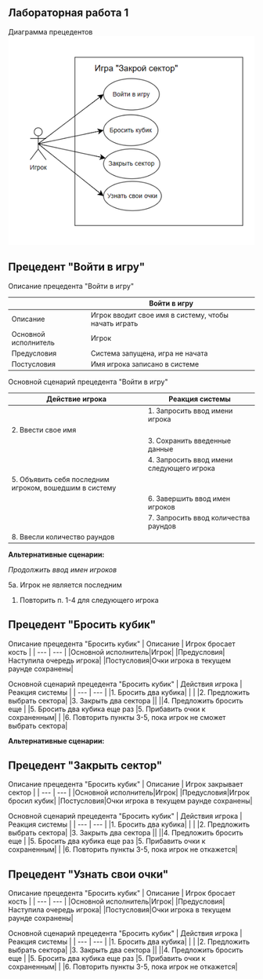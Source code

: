 ## Лабораторная работа 1 
Диаграмма прецедентов 
![Диаграмма прецедентов](images/%D0%B4%D0%B8%D0%B0%D0%B3%D1%80%D0%B0%D0%BC%D0%BC%D0%B0%20%D0%BF%D1%80%D0%B5%D1%86%D0%B5%D0%B4%D0%B5%D0%BD%D1%82%D0%BE%D0%B2.png)
## Прецедент "Войти в игру"

Описание прецедента "Войти в игру"

| | Войти в игру |
|---|---|
| Описание | Игрок вводит свое имя в систему, чтобы начать играть |
| Основной исполнитель | Игрок |
| Предусловия | Система запущена, игра не начата |
| Постусловия | Имя игрока записано в системе |

Основной сценарий прецедента "Войти в игру"

| Действие игрока | Реакция системы |
| --- | --- |
| | 1. Запросить ввод имени игрока |
| 2. Ввести свое имя | |
| | 3. Сохранить введенные данные |
| | 4. Запросить ввод имени следующего игрока |
| 5. Объявить себя последним игроком, вошедшим в систему | |
| | 6. Завершить ввод имен игроков |
| | 7. Запросить ввод количества раундов |
|8. Ввесли количество раундов | |

**Альтернативные сценарии:**

*Продолжить ввод имен игроков*

5а. Игрок не является последним
  1. Повторить п. 1-4 для следующего игрока

## Прецедент "Бросить кубик"
Описание прецедента "Бросить кубик"
| Описание | Игрок бросает кость |
| --- | --- |
|Основной исполнитель|Игрок|
|Предусловия|Наступила очередь игрока|
|Постусловия|Очки игрока в текущем раунде сохранены|

Основной сценарий прецедента "Бросить кубик"
|  Действия игрока | Реакция системы |
| --- | --- |
|1. Бросить два кубика| |
| |2. Предложить выбрать сектора|
|3. Закрыть два сектора ||
||4. Предложить бросить еще |
|5. Бросить два кубика еще раз |5. Прибавить очки к сохраненным|
| |6. Повторить пункты 3-5, пока игрок не сможет выбрать сектора|

**Альтернативные сценарии:**

## Прецедент "Закрыть сектор"
Описание прецедента "Бросить кубик"
| Описание | Игрок закрывает сектор |
| --- | --- |
|Основной исполнитель|Игрок|
|Предусловия|Игрок бросил кубик|
|Постусловия|Очки игрока в текущем раунде сохранены|

Основной сценарий прецедента "Бросить кубик"
|  Действия игрока | Реакция системы |
| --- | --- |
|1. Бросить два кубика| |
| |2. Предложить выбрать сектора|
|3. Закрыть два сектора ||
||4. Предложить бросить еще |
|5. Бросить два кубика еще раз |5. Прибавить очки к сохраненным|
| |6. Повторить пункты 3-5, пока игрок не откажется|


## Прецедент "Узнать свои очки"
Описание прецедента "Бросить кубик"
| Описание | Игрок бросает кость |
| --- | --- |
|Основной исполнитель|Игрок|
|Предусловия|Наступила очередь игрока|
|Постусловия|Очки игрока в текущем раунде сохранены|

Основной сценарий прецедента "Бросить кубик"
|  Действия игрока | Реакция системы |
| --- | --- |
|1. Бросить два кубика| |
| |2. Предложить выбрать сектора|
|3. Закрыть два сектора ||
||4. Предложить бросить еще |
|5. Бросить два кубика еще раз |5. Прибавить очки к сохраненным|
| |6. Повторить пункты 3-5, пока игрок не откажется|
